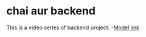 # chai aur backend
 This is a video series of backend project.
 -[Model link](https://app.eraser.io/workspace/YtPqZ1VogxGy1jzIDkzj)

